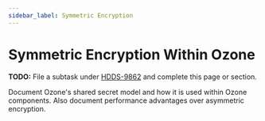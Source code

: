 ```yaml
---
sidebar_label: Symmetric Encryption
---
```


# Symmetric Encryption Within Ozone

**TODO:** File a subtask under [HDDS-9862](https://issues.apache.org/jira/browse/HDDS-9862) and complete this page or section.

Document Ozone's shared secret model and how it is used within Ozone components. Also document performance advantages over asymmetric encryption.
